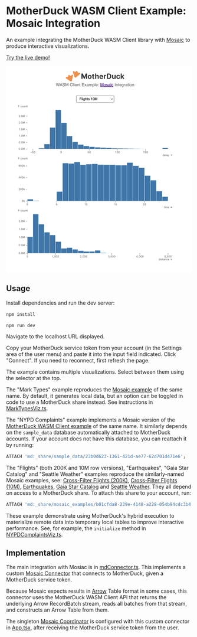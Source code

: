 # MotherDuck WASM Client Example: Mosaic Integration

An example integrating the MotherDuck WASM Client library with [Mosaic](https://uwdata.github.io/mosaic/) to produce interactive visualizations.

[Try the live demo!](https://motherduckdb.github.io/wasm-client/mosaic-integration/)

<img src="docs/mosaic-flights.png" alt="Screenshot of Mosaic Flights 10M example" width="600px">

## Usage

Install dependencies and run the dev server:

```
npm install
```
```
npm run dev
```

Navigate to the localhost URL displayed.

Copy your MotherDuck service token from your account (in the Settings area of the user menu) and paste it into the input field indicated.
Click "Connect".
If you need to reconnect, first refresh the page.

The example contains multiple visualizations. Select between them using the selector at the top.

The "Mark Types" example reproduces the [Mosaic example](https://uwdata.github.io/mosaic/examples/mark-types.html) of the same name. By default, it generates local data, but an option can be toggled in code to use a MotherDuck share instead. See instructions in [MarkTypesViz.ts](src/vizzes/MarkTypesViz.ts).

The "NYPD Complaints" example implements a Mosaic version of the [MotherDuck WASM Client example](../nypd-complaints/README.md) of the same name. It similarly depends on the `sample_data` database automatically attached to MotherDuck accounts. If your account does not have this database, you can reattach it by running:

```sql
ATTACH 'md:_share/sample_data/23b0d623-1361-421d-ae77-62d701d471e6';
```

The "Flights" (both 200K and 10M row versions), "Earthquakes", "Gaia Star Catalog" and "Seattle Weather" examples reproduce the similarly-named Mosaic examples, see: [Cross-Filter Flights (200K)](https://uwdata.github.io/mosaic/examples/flights-200k.html), [Cross-Filter Flights (10M)](https://uwdata.github.io/mosaic/examples/flights-10m.html), [Earthquakes](https://uwdata.github.io/mosaic/examples/earthquakes.html), [Gaia Star Catalog](https://uwdata.github.io/mosaic/examples/gaia.html) and [Seattle Weather](https://uwdata.github.io/mosaic/examples/weather.html). They all depend on access to a MotherDuck share. To attach this share to your account, run:

```sql
ATTACH 'md:_share/mosaic_examples/b01cfda8-239e-4148-a228-054b94cdc3b4';
```

These example demonstrate using MotherDuck's hybrid execution to materialize remote data into temporary local tables to improve interactive performance. See, for example, the `initialize` method in [NYPDComplaintsViz.ts](src/vizzes/NYPDComplaintsViz.ts).

## Implementation

The main integration with Mosiac is in [mdConnector.ts](src/mdConnector.ts). This implements a custom [Mosaic Connector](https://uwdata.github.io/mosaic/api/core/connectors.html) that connects to MotherDuck, given a MotherDuck service token.

Because Mosaic expects results in [Arrow](https://github.com/apache/arrow) Table format in some cases, this connector uses the MotherDuck WASM Client API that returns the underlying Arrow RecordBatch stream, reads all batches from that stream, and constructs an Arrow Table from them.

The singleton [Mosaic Coordinator](https://uwdata.github.io/mosaic/api/core/coordinator.html) is configured with this custom connector in [App.tsx](src/App.tsx), after receiving the MotherDuck service token from the user.
